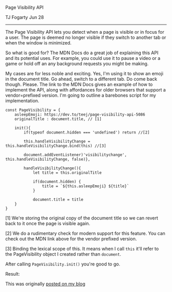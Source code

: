 Page Visibility API

TJ Fogarty Jun 28

***

The Page Visibility API lets you detect when a page is visible or in focus for a user. The page is deemed no longer visible if they switch to another tab or when the window is minimized.


So what is good for? The MDN Docs do a great job of explaining this API and its potential uses. For example, you could use it to pause a video or a game or hold off an any background requests you might be making.

My cases are for less noble and exciting. Yes, I'm using it to show an emoji in the document title. Go ahead, switch to a different tab. Do come back though. Please. The link to the MDN Docs gives an example of how to implement the API, along with affordances for older browsers that support a vendor=prefixed version. I'm going to outline a barebones script for my implementation.

```
const PageVisibility = {
	asleepEmoji: https://dev.to/teej/page-visibility-api-5086
	originalTitle : document.title, // [1]
	
	init(){
		if(typeof document.hidden === 'undefined') return //[2]
		
		this.handleVisibilityChange = this.handleVisibilityChange.bind(this) //[3]
		
		document.addEventListener)'visibilitychange', this.handleVisibilityChange, false)},
		
		handleVisibilityChange(){
			let title = this.originalTitle
			
			if(document.hidden) {
				title = `${this.asleepEmoji} ${title}`
			}
			
			document.title = title
	}
}

```


[1] We're storing the original copy of the document title so we can revert back to it once the page is visible again.

[2] We do a rudimentary check for modern support for this feature. You can check out the MDN link above for the vendor prefixed version.

[3] Binding the lexical scope of this. It means when I call `this` it'll refer to the PageVisibility object I created rather than `document`.

After calling `PageVisibility.init()` you're good to go. 

Result:

This was originally [posted on my blog](https://tj.ie/page-visibility)





